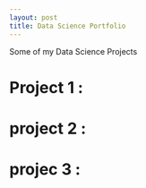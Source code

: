 ```yaml
---
layout: post
title: Data Science Portfolio 
---
```

Some of my Data Science Projects

# Project 1 :

# project 2 : 

# projec 3 : 
